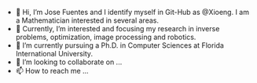 - 👋 Hi, I’m Jose Fuentes and I identify myself in Git-Hub as @Xioeng. I am a Mathematician interested in several areas.
- 👀 Currently, I’m interested and focusing my research in inverse problems, optimization, image processing and robotics.
- 🌱 I’m currently pursuing a Ph.D. in Computer Sciences at Florida International University.
- 💞️ I’m looking to collaborate on ...
- 📫 How to reach me ...

<!---
Xioeng/Xioeng is a ✨ special ✨ repository because its `README.md` (this file) appears on your GitHub profile.
You can click the Preview link to take a look at your changes.
--->
